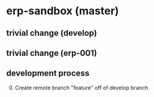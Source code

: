 # erp-sandbox (master)

## trivial change (develop)

## trivial change (erp-001)

## development process

0. Create remote branch "feature" off of develop branch